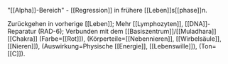 "[[Alpha]]-Bereich" - [[Regression]] in frühere [[Leben]]s[[phase]]n.

Zurückgehen in vorherige [[Leben]]; Mehr [[Lymphozyten]], [[DNA]]-Reparatur (RAD-6); Verbunden mit dem [[Basiszentrum]]/[[Muladhara]] [[Chakra]] (Farbe=[[Rot]]), (Körperteile=[[Nebennieren]], [[Wirbelsäule]], [[Nieren]]), (Auswirkung=Physische [[Energie]], [[Lebenswille]]), (Ton=[[C]]).